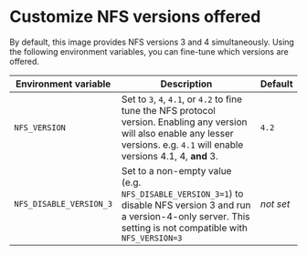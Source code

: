 # Customize NFS versions offered

By default, this image provides NFS versions 3 and 4 simultaneously. Using the following environment variables, you can fine-tune which versions are offered.

| Environment variable    | Description                                                                                                                                                                                | Default   |
|-------------------------|--------------------------------------------------------------------------------------------------------------------------------------------------------------------------------------------|-----------|
| `NFS_VERSION`           | Set to `3`, `4`, `4.1`, or `4.2` to fine tune the NFS protocol version. Enabling any version will also enable any lesser versions. e.g. `4.1` will enable versions 4.1, 4, **and** 3. | `4.2`     |
| `NFS_DISABLE_VERSION_3` | Set to a non-empty value (e.g. `NFS_DISABLE_VERSION_3=1`) to disable NFS version 3 and run a version-4-only server. This setting is not compatible with `NFS_VERSION=3`                    | *not set* |